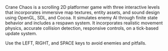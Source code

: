 Crane Chaos is a scrolling 2D platformer game with three interactive levels that incorporates immersive map textures, entity assets, and sound design using OpenGL, SDL, and Cocoa. 
It simulates enemy AI through fi nite state behavior and includes a respawn system. It incorporates realistic movement physics, accurate collision detection, responsive controls, on a
tick-based update system.


Use the LEFT, RIGHT, and SPACE keys to avoid enemies and pitfalls.

